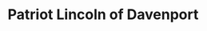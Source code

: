 ---
title: "Patriot Lincoln of Davenport"
url: /davenport/patriot-lincoln-of-davenport-west-kimberly-road/
shop: car repair
---